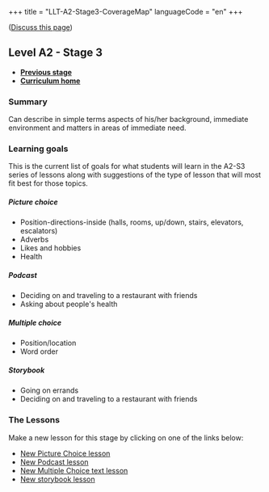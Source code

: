 +++
title = "LLT-A2-Stage3-CoverageMap"
languageCode = "en"
+++

([Discuss this page](/en/LLT-A2-Stage3-Talk))

## Level A2 - Stage 3

  - **[Previous stage](/en/LLT-A2-Stage2-CoverageMap)**
  - **[Curriculum home](/group/thelastlanguagetextbook/curriculum)**

### Summary

Can describe in simple terms aspects of his/her background, immediate
environment and matters in areas of immediate need.

### Learning goals

This is the current list of goals for what students will learn in the
A2-S3 series of lessons along with suggestions of the type of lesson
that will most fit best for those topics.

##### Picture choice

  - Position-directions-inside (halls, rooms, up/down, stairs,
    elevators, escalators)
  - Adverbs
  - Likes and hobbies
  - Health

##### Podcast

  - Deciding on and traveling to a restaurant with friends
  - Asking about people's health

##### Multiple choice

  - Position/location
  - Word order

##### Storybook

  - Going on errands
  - Deciding on and traveling to a restaurant with friends

### The Lessons

Make a new lesson for this stage by clicking on one of the links below:

  - [New Picture Choice
    lesson](https://wikiotics.org/new/flashcard_deck?template=picture_choice&tag=LLT&tag=A2-S3&tag=target-language:en)
  - [New Podcast
    lesson](https://wikiotics.org/new/flashcard_deck?template=podcast&tag=LLT&tag=A2-S3&tag=target-language:en)
  - [New Multiple Choice text
    lesson](https://wikiotics.org/new/flashcard_deck?template=phrase_choice&tag=LLT&tag=A2-S3&tag=target-language:en)
  - [New storybook
    lesson](https://wikiotics.org/new/flashcard_deck?template=storybook&tag=LLT&tag=A2-S3&tag=target-language:en)
